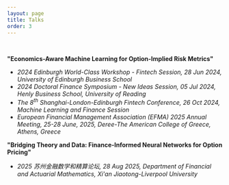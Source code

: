 ```yaml
---
layout: page
title: Talks
order: 3
---
```


<!--<p class="message">
  Hey there! This page is included as an example. Feel free to customize it for your own use upon downloading. Carry on!
</p>-->
<br>

**"Economics-Aware Machine Learning for Option-Implied Risk Metrics"**
- *2024 Edinburgh World-Class Workshop - Fintech Session, 28 Jun 2024, University of Edinburgh Business School*
- *2024 Doctoral Finance Symposium - New Ideas Session, 05 Jul 2024, Henly Business School, University of Reading*
- *The 8<sup>th</sup> Shanghai-London-Edinburgh Fintech Conference, 26 Oct 2024, Machine Learning and Finance Session*
- *European Financial Management Association (EFMA) 2025 Annual Meeting, 25-28 June, 2025, Deree-The American College of Greece, Athens, Greece*

**"Bridging Theory and Data: Finance-Informed Neural Networks for Option Pricing"**
- *2025 苏州金融数学和精算论坛, 28 Aug 2025, Department of Financial and Actuarial Mathematics, Xi'an Jiaotong-Liverpool University*